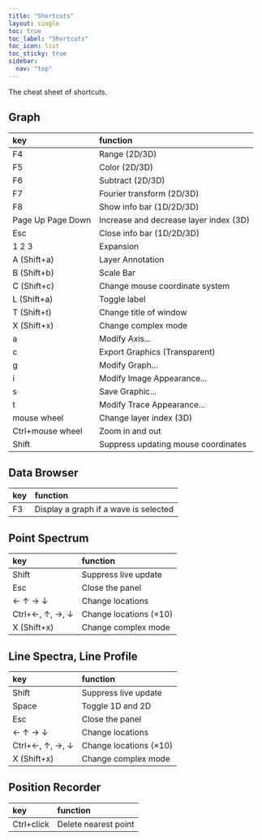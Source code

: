 ```yaml
---
title: "Shortcuts"
layout: single
toc: true
toc_label: "Shortcuts"
toc_icon: list
toc_sticky: true
sidebar:
  nav: "top"
---
```

The cheat sheet of shortcuts.

## Graph

| key | function |
|:---|:---|
| <span class="shortcuts_key">F4</span> | Range (2D/3D) |
| <span class="shortcuts_key">F5</span> | Color (2D/3D) |
| <span class="shortcuts_key">F6</span> | Subtract (2D/3D) |
| <span class="shortcuts_key">F7</span> | Fourier transform (2D/3D) |
| <span class="shortcuts_key">F8</span> | Show info bar (1D/2D/3D) |
| <span class="shortcuts_key">Page Up</span> <span class="shortcuts_key">Page Down</span> | Increase and decrease layer index (3D) |
| <span class="shortcuts_key">Esc</span> | Close info bar (1D/2D/3D) |
| <span class="shortcuts_key">1</span> <span class="shortcuts_key">2</span> <span class="shortcuts_key">3</span> | Expansion |
| <span class="shortcuts_key">A</span> (<span class="shortcuts_key">Shift</span>+<span class="shortcuts_key">a</span>) | Layer <span class="shortcuts_hint">A</span>nnotation |
| <span class="shortcuts_key">B</span> (<span class="shortcuts_key">Shift</span>+<span class="shortcuts_key">b</span>) | Scale <span class="shortcuts_hint">B</span>ar |
| <span class="shortcuts_key">C</span> (<span class="shortcuts_key">Shift</span>+<span class="shortcuts_key">c</span>) | Change mouse <span class="shortcuts_hint">c</span>oordinate system |
| <span class="shortcuts_key">L</span> (<span class="shortcuts_key">Shift</span>+<span class="shortcuts_key">a</span>) | Toggle <span class="shortcuts_hint">l</span>abel |
| <span class="shortcuts_key">T</span> (<span class="shortcuts_key">Shift</span>+<span class="shortcuts_key">t</span>) | Change <span class="shortcuts_hint">t</span>itle of window |
| <span class="shortcuts_key">X</span> (<span class="shortcuts_key">Shift</span>+<span class="shortcuts_key">x</span>) | Change comple<span class="shortcuts_hint">x</span> mode |
| <span class="shortcuts_key">a</span> | Modify <span class="shortcuts_hint">A</span>xis... |
| <span class="shortcuts_key">c</span> | Export Graphics (Transparent) |
| <span class="shortcuts_key">g</span> | Modify <span class="shortcuts_hint">G</span>raph... |
| <span class="shortcuts_key">i</span> | Modify <span class="shortcuts_hint">I</span>mage Appearance... |
| <span class="shortcuts_key">s</span> | <span class="shortcuts_hint">S</span>ave Graphic... |
| <span class="shortcuts_key">t</span> | Modify <span class="shortcuts_hint">T</span>race Appearance... |
| <span class="shortcuts_key">mouse wheel</span> | Change layer index (3D) |
| <span class="shortcuts_key">Ctrl</span>+<span class="shortcuts_key">mouse wheel</span> | Zoom in and out |
| <span class="shortcuts_key">Shift</span> | Suppress updating mouse coordinates |

## Data Browser

| key | function |
|:---|:---|
| <span class="shortcuts_key">F3</span> | Display a graph if a wave is selected |

## Point Spectrum

| key | function |
|:---|:---|
| <span class="shortcuts_key">Shift</span> | Suppress live update |
| <span class="shortcuts_key">Esc</span> | Close the panel |
| <span class="shortcuts_key">&#8592;</span> <span class="shortcuts_key">&#8593;</span> <span class="shortcuts_key">&#8594;</span> <span class="shortcuts_key">&#8595;</span> | Change locations |
| <span class="shortcuts_key">Ctrl</span>+<span class="shortcuts_key">&#8592;</span>, <span class="shortcuts_key">&#8593;</span>, <span class="shortcuts_key">&#8594;</span>, <span class="shortcuts_key">&#8595;</span> | Change locations (&#215;10) |
| <span class="shortcuts_key">X</span> (<span class="shortcuts_key">Shift</span>+<span class="shortcuts_key">x</span>) | Change comple<span class="shortcuts_hint">x</span> mode |

## Line Spectra, Line Profile

| key | function |
|:---|:---|
| <span class="shortcuts_key">Shift</span> | Suppress live update |
| <span class="shortcuts_key">Space</span> | Toggle 1D and 2D |
| <span class="shortcuts_key">Esc</span> | Close the panel |
| <span class="shortcuts_key">&#8592;</span> <span class="shortcuts_key">&#8593;</span> <span class="shortcuts_key">&#8594;</span> <span class="shortcuts_key">&#8595;</span> | Change locations |
| <span class="shortcuts_key">Ctrl</span>+<span class="shortcuts_key">&#8592;</span>, <span class="shortcuts_key">&#8593;</span>, <span class="shortcuts_key">&#8594;</span>, <span class="shortcuts_key">&#8595;</span> | Change locations (&#215;10) |
| <span class="shortcuts_key">X</span> (<span class="shortcuts_key">Shift</span>+<span class="shortcuts_key">x</span>) | Change comple<span class="shortcuts_hint">x</span> mode |

## Position Recorder

| key | function |
|:---|:---|
| <span class="shortcuts_key">Ctrl</span>+<span class="shortcuts_key">click</span> | Delete nearest point |

